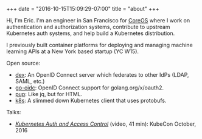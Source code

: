 +++
date = "2016-10-15T15:09:29-07:00"
title = "about"
+++

Hi, I'm Eric. I'm an engineer in San Francisco for [CoreOS][coreos] where I work on authentication and authorization systems, contribute to upstream Kubernetes auth systems, and help build a Kubernetes distribution.

I previously built container platforms for deploying and managing machine learning APIs at a New York based startup (YC W15).

Open source:

- [dex][dex]: An OpenID Connect server which federates to other IdPs (LDAP, SAML, etc.)
- [go-oidc][go-oidc]: OpenID Connect support for golang.org/x/oauth2.
- [pup][pup]: Like jq, but for HTML.
- [k8s][k8s-client]: A slimmed down Kubernetes client that uses protobufs.

Talks:

- [_Kubernetes Auth and Access Control_][k8s-auth] (video, 41 min): KubeCon October, 2016

[coreos]: https://coreos.com
[k8s]: http://kubernetes.io
[dex]: https://github.com/coreos/dex
[k8s-client]: https://github.com/ericchiang/k8s
[go-oidc]: https://github.com/coreos/go-oidc
[pup]: https://github.com/ericchiang/pup
[k8s-auth]: https://www.youtube.com/watch?v=WvnXemaYQ50

